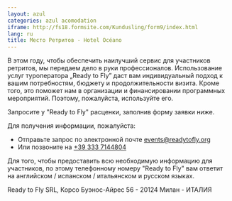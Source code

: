 ```yaml
---
layout: azul
categories: azul acomodation
iframe: http://fs18.formsite.com/Kundusling/form9/index.html
lang: ru
title: Место Ретритов - Hotel Océano
---
```

В этом году, чтобы обеспечить наилучший сервис для участников ретритов, мы передаем дело в руки профессионалов. Использование услуг туроператора „Ready to Fly” даст вам индивидуальный подход к вашим потребностям, бюджету и продолжительности визита. Кроме того, это поможет нам в организации и финансировании программных мероприятий. Поэтому, пожалуйста, используйте его.

Запросите у "Ready to Fly" расценки, заполнив форму заявки ниже.

Для получения информации, пожалуйста:

- Отправьте запрос по электронной почте [events@readytofly.org](mail://events@readytofly.org)
- Или позвоните на [+39 333 7144804](tel://+393337144804)

Для того, чтобы предоставить всю необходимую информацию для участников, по этому телефонному номеру "Ready to Fly" вам ответит на английском / испанском / итальянском и русском языках.

Ready to Fly SRL, Корсо Буэнос-Айрес 56 - 20124 Милан - ИТАЛИЯ
